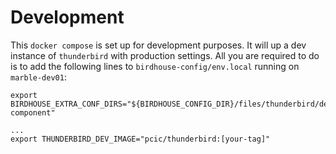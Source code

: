 # Development

This `docker compose` is set up for development purposes. It will up a dev instance of `thunderbird` with production settings. All you are required to do is to add the following lines to `birdhouse-config/env.local` running on `marble-dev01`:

```
export BIRDHOUSE_EXTRA_CONF_DIRS="${BIRDHOUSE_CONFIG_DIR}/files/thunderbird/dev-component"

...
export THUNDERBIRD_DEV_IMAGE="pcic/thunderbird:[your-tag]"
